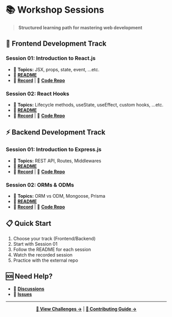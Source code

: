# 📚 Workshop Sessions

> **Structured learning path for mastering web development**

## 🎨 Frontend Development Track

### Session 01: Introduction to React.js

- 🎯 **Topics:** JSX, props, state, event, ...etc.
- 📖 **[README](./frontend/sessions/01-intro-to-react/README.md)**
- 🎥 **[Record](https://drive.google.com/file/d/1wmMbLbA8Qs3YFzBZ-K91iMddj4HGN7h9/view?usp=drive_link)** | 🔗 **[Code Repo](https://github.com/aasmaa01/react-workshop)**

### Session 02: React Hooks

- 🎯 **Topics:** Lifecycle methods, useState, useEffect, custom hooks, ...etc.
- 📖 **[README](./frontend/sessions/02-react-hooks/README.md)**
- 🎥 **[Record](https://drive.google.com/file/d/1IjhJxgiSifP-3JmmnMzRBsuJ7CrD7_GB/view?usp=drive_link)** | 🔗 **[Code Repo](https://github.com/Adel2411/web-journey/tree/main/frontend/sessions/02-react-hooks/examples)**

## ⚡ Backend Development Track

### Session 01: Introduction to Express.js

- 🎯 **Topics:** REST API, Routes, Middlewares
- 📖 **[README](./backend/sessions/01-intro-to-express/README.md)**
- 🎥 **[Record](https://drive.google.com/file/d/1NEGDAn89QSvQePYoQxzwO4rNXw6IFE11/view?usp=drive_link)** | 🔗 **[Code Repo](https://github.com/ademmenh/express-workshop)**

### Session 02: ORMs & ODMs

- 🎯 **Topics:** ORM vs ODM, Mongoose, Prisma
- 📖 **[README](./backend/sessions/02-orms-and-odms/README.md)**
- 🎥 **[Record](https://drive.google.com/file/d/1YVY3PxgXvpLacEGupo1fQ3IAdqyAUsHB/view?usp=drive_link)** | 🔗 **[Code Repo](https://github.com/Adel2411/web-journey/tree/main/backend/sessions/02-orms-and-odms/examples)**

## 📋 Quick Start

1. Choose your track (Frontend/Backend)
2. Start with Session 01
3. Follow the README for each session
4. Watch the recorded session
5. Practice with the external repo

## 🆘 Need Help?

- 💬 **[Discussions](https://github.com/Adel2411/web-journey/discussions)**
- 🐛 **[Issues](https://github.com/Adel2411/web-journey/issues)**

---

<div align="center">

**[🎯 View Challenges →](./CHALLENGES.md)** | **[🤝 Contributing Guide →](./CONTRIBUTING.md)**

</div>
